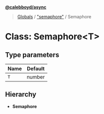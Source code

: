 **[@calebboyd/async](../README.md)**

> [Globals](../globals.md) / ["semaphore"](../modules/_semaphore_.md) / Semaphore

# Class: Semaphore\<T>

## Type parameters

Name | Default |
------ | ------ |
`T` | number |

## Hierarchy

* **Semaphore**
